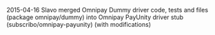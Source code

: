 
2015-04-16 Slavo merged Omnipay Dummy driver code, tests and files (package omnipay/dummy) into Omnipay PayUnity driver stub (subscribo/omnipay-payunity) (with modifications)
